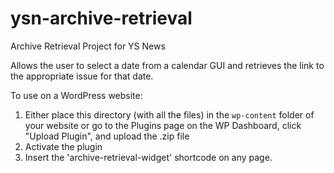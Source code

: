 # ysn-archive-retrieval
Archive Retrieval Project for YS News

Allows the user to select a date from a calendar GUI and retrieves the link to the appropriate issue for that date.

To use on a WordPress website:
1. Either place this directory (with all the files) in the ```wp-content``` folder of your website or go to the Plugins page on the WP Dashboard, click "Upload Plugin", and upload the .zip file
2. Activate the plugin
3. Insert the 'archive-retrieval-widget' shortcode on any page.
